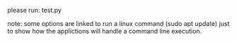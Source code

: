  please run: test.py

note: some options are linked to run a linux command (sudo apt update) just to show how the applictions will handle a command line execution.
